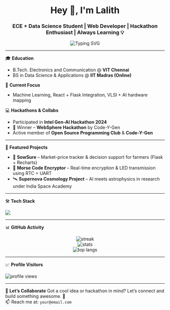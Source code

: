 <h1 align="center">Hey 👋, I'm Lalith</h1>
<h3 align="center">ECE + Data Science Student | Web Developer | Hackathon Enthusiast | Always Learning 💡</h3>

<p align="center">
  <img src="https://readme-typing-svg.demolab.com?font=Fira+Code&pause=1000&width=435&lines=Building+Tech+from+Scratch+🛠️;Web+%7C+AI+%7C+VLSI+Enthusiast;Learning+something+new+every+day+🚀" alt="Typing SVG" />
</p>

---

🎓 **Education**
- B.Tech. Electronics and Communication @ **VIT Chennai**
- BS in Data Science & Applications @ **IIT Madras (Online)**

🔭 **Current Focus**
- Machine Learning, React + Flask Integration, VLSI + AI hardware mapping

💻 **Hackathons & Collabs**
- Participated in **Intel Gen-AI Hackathon 2024**
- 🥇 Winner – **WebSphere Hackathon** by Code-Y-Gen
- Active member of **Open Source Programming Club** & **Code-Y-Gen**

---

🚀 **Featured Projects**
- 🌾 **SowSure** – Market-price tracker & decision support for farmers (Flask + Recharts)
- 🔐 **Morse Code Encryptor** – Real-time encryption & LED transmission using RTC + UART
- 🛰️ **Supernova Cosmology Project** – AI meets astrophysics in research under India Space Academy

---

🛠️ **Tech Stack**
<p align="left">
  <img src="https://skillicons.dev/icons?i=python,flask,react,html,css,sqlite,mysql,verilog,arduino,matlab,github,vscode,rstudio" />
</p>

---

📊 **GitHub Activity**
<p align="center">
  <img src="https://github-readme-streak-stats.herokuapp.com/?username=Laithkishore365&theme=tokyonight" alt="streak"/>
  <br>
  <img src="https://github-readme-stats.vercel.app/api?username=Lalithkishore365&show_icons=true&theme=tokyonight" alt="stats"/>
  <br>
  <img src="https://github-readme-stats.vercel.app/api/top-langs/?username=Lalithkishore365&layout=compact&theme=tokyonight" alt="top langs"/>
</p>

---

📈 **Profile Visitors**
<p align="left">
  <img src="https://komarev.com/ghpvc/?username=your-username&label=Profile%20views&color=0e75b6&style=flat" alt="profile views" />
</p>

---

💬 **Let’s Collaborate**
Got a cool idea or hackathon in mind? Let’s connect and build something awesome. 🚀  
📫 Reach me at: `your@email.com`


